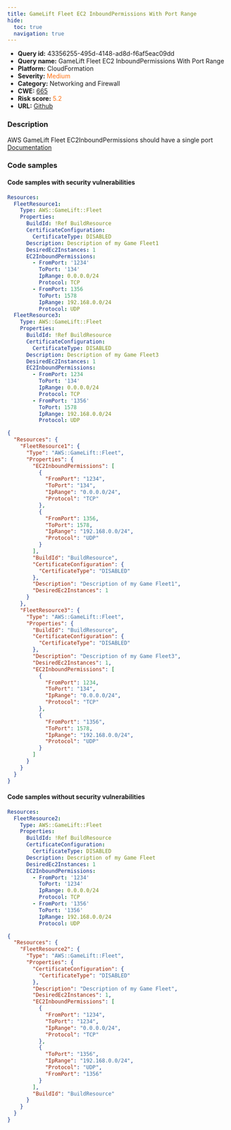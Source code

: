 ```yaml
---
title: GameLift Fleet EC2 InboundPermissions With Port Range
hide:
  toc: true
  navigation: true
---
```


<style>
  .highlight .hll {
    background-color: #ff171742;
  }
  .md-content {
    max-width: 1100px;
    margin: 0 auto;
  }
</style>

-   **Query id:** 43356255-495d-4148-ad8d-f6af5eac09dd
-   **Query name:** GameLift Fleet EC2 InboundPermissions With Port Range
-   **Platform:** CloudFormation
-   **Severity:** <span style="color:#ff7213">Medium</span>
-   **Category:** Networking and Firewall
-   **CWE:** <a href="https://cwe.mitre.org/data/definitions/665.html" onclick="newWindowOpenerSafe(event, 'https://cwe.mitre.org/data/definitions/665.html')">665</a>
-   **Risk score:** <span style="color:#ff7213">5.2</span>
-   **URL:** [Github](https://github.com/Checkmarx/kics/tree/master/assets/queries/cloudFormation/aws/gamelift_fleet_ec2_inbound_permissions_with_port_range)

### Description
AWS GameLift Fleet EC2InboundPermissions should have a single port<br>
[Documentation](https://docs.aws.amazon.com/AWSCloudFormation/latest/UserGuide/aws-resource-gamelift-fleet.html)

### Code samples
#### Code samples with security vulnerabilities
```yaml title="Positive test num. 1 - yaml file" hl_lines="32 11 28 15"
Resources:
  FleetResource1:
    Type: AWS::GameLift::Fleet
    Properties:
      BuildId: !Ref BuildResource
      CertificateConfiguration:
        CertificateType: DISABLED
      Description: Description of my Game Fleet1
      DesiredEc2Instances: 1
      EC2InboundPermissions:
        - FromPort: '1234'
          ToPort: '134'
          IpRange: 0.0.0.0/24
          Protocol: TCP
        - FromPort: 1356
          ToPort: 1578
          IpRange: 192.168.0.0/24
          Protocol: UDP
  FleetResource3:
    Type: AWS::GameLift::Fleet
    Properties:
      BuildId: !Ref BuildResource
      CertificateConfiguration:
        CertificateType: DISABLED
      Description: Description of my Game Fleet3
      DesiredEc2Instances: 1
      EC2InboundPermissions:
        - FromPort: 1234
          ToPort: '134'
          IpRange: 0.0.0.0/24
          Protocol: TCP
        - FromPort: '1356'
          ToPort: 1578
          IpRange: 192.168.0.0/24
          Protocol: UDP

```
```json title="Positive test num. 2 - json file" hl_lines="8 45 14 39"
{
  "Resources": {
    "FleetResource1": {
      "Type": "AWS::GameLift::Fleet",
      "Properties": {
        "EC2InboundPermissions": [
          {
            "FromPort": "1234",
            "ToPort": "134",
            "IpRange": "0.0.0.0/24",
            "Protocol": "TCP"
          },
          {
            "FromPort": 1356,
            "ToPort": 1578,
            "IpRange": "192.168.0.0/24",
            "Protocol": "UDP"
          }
        ],
        "BuildId": "BuildResource",
        "CertificateConfiguration": {
          "CertificateType": "DISABLED"
        },
        "Description": "Description of my Game Fleet1",
        "DesiredEc2Instances": 1
      }
    },
    "FleetResource3": {
      "Type": "AWS::GameLift::Fleet",
      "Properties": {
        "BuildId": "BuildResource",
        "CertificateConfiguration": {
          "CertificateType": "DISABLED"
        },
        "Description": "Description of my Game Fleet3",
        "DesiredEc2Instances": 1,
        "EC2InboundPermissions": [
          {
            "FromPort": 1234,
            "ToPort": "134",
            "IpRange": "0.0.0.0/24",
            "Protocol": "TCP"
          },
          {
            "FromPort": "1356",
            "ToPort": 1578,
            "IpRange": "192.168.0.0/24",
            "Protocol": "UDP"
          }
        ]
      }
    }
  }
}

```


#### Code samples without security vulnerabilities
```yaml title="Negative test num. 1 - yaml file"
Resources:
  FleetResource2:
    Type: AWS::GameLift::Fleet
    Properties:
      BuildId: !Ref BuildResource
      CertificateConfiguration:
        CertificateType: DISABLED
      Description: Description of my Game Fleet
      DesiredEc2Instances: 1
      EC2InboundPermissions:
        - FromPort: '1234'
          ToPort: '1234'
          IpRange: 0.0.0.0/24
          Protocol: TCP
        - FromPort: '1356'
          ToPort: '1356'
          IpRange: 192.168.0.0/24
          Protocol: UDP

```
```json title="Negative test num. 2 - json file"
{
  "Resources": {
    "FleetResource2": {
      "Type": "AWS::GameLift::Fleet",
      "Properties": {
        "CertificateConfiguration": {
          "CertificateType": "DISABLED"
        },
        "Description": "Description of my Game Fleet",
        "DesiredEc2Instances": 1,
        "EC2InboundPermissions": [
          {
            "FromPort": "1234",
            "ToPort": "1234",
            "IpRange": "0.0.0.0/24",
            "Protocol": "TCP"
          },
          {
            "ToPort": "1356",
            "IpRange": "192.168.0.0/24",
            "Protocol": "UDP",
            "FromPort": "1356"
          }
        ],
        "BuildId": "BuildResource"
      }
    }
  }
}

```

